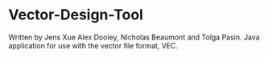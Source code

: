 # Vector-Design-Tool
Written by Jens Xue Alex Dooley, Nicholas Beaumont and Tolga Pasin. Java application for use with the vector file format, VEC.
